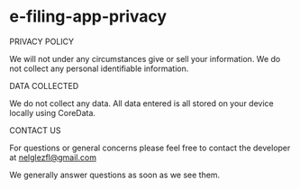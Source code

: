 # e-filing-app-privacy

PRIVACY POLICY

We will not under any circumstances give or sell your information.
We do not collect any personal identifiable information.

DATA COLLECTED

We do not collect any data. All data entered is all stored on your device locally using CoreData.


CONTACT US

For questions or general concerns please feel free to contact the developer at
nelglezfl@gmail.com

We generally answer questions as soon as we see them.
